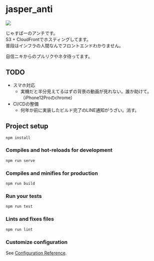 # jasper_anti

![](https://codebuild.ap-northeast-1.amazonaws.com/badges?uuid=eyJlbmNyeXB0ZWREYXRhIjoiT3JjMkl6dDJpMm40T2h3UFdMdjAxRm1BMGxIZ1NmVjdWMzR0enFoQVpvSnVCcXZ0SXFSMUdwZUxMNDExTUJqYThCaDRpT1VjVFZXTjR5RTAxM2U4SktnPSIsIml2UGFyYW1ldGVyU3BlYyI6IitOeHBobDByd3dkV3ZHQzYiLCJtYXRlcmlhbFNldFNlcmlhbCI6MX0%3D&branch=main)

じゃすぱーのアンチです。  
S3 + CloudFrontでホスティングしてます。  
普段はインフラの人間なんでフロントエンドわかりません。

自信ニキからのプルリクやネタ待ってます。

## TODO

* スマホ対応
  * 実機だと半分見えてるはずの背景の動画が見れない。誰か助けて。（iPhone12Proのchrome）
* CI/CDの整備
  * 何年か前に実装したビルド完了のLINE通知がうざい。消す。

## Project setup

```
npm install
```

### Compiles and hot-reloads for development

```
npm run serve
```

### Compiles and minifies for production

```
npm run build
```

### Run your tests

```
npm run test
```

### Lints and fixes files

```
npm run lint
```

### Customize configuration

See [Configuration Reference](https://cli.vuejs.org/config/).
